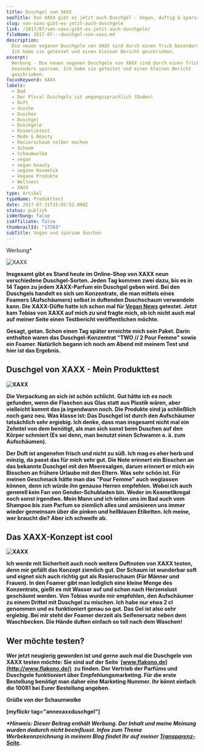 ```yaml
---
title: Duschgel von XAXX
seoTitle: Von XAXX gibt es jetzt auch Duschgel - Vegan, duftig & sparsam duschen
slug: von-xaxx-gibt-es-jetzt-auch-duschgele
link: /2017/07/von-xaxx-gibt-es-jetzt-auch-duschgele/
fileName: 2017-07---duschgel-von-xaxx.md
description:
  Die neuen veganen Duschgele von XAXX sind durch einen Trick besonders sparsam.
  Ich habe sie getestet und einen kleinen Bericht geschrieben.
excerpt:
  Werbung - Die neuen veganen Duschgele von XAXX sind durch einen Trick
  besonders sparsam. Ich habe sie getestet und einen kleinen Bericht
  geschrieben.
focusKeyword: XAXX
labels:
  - Bad
  - Der Plural Duschgels ist umgangssprachlich (Duden)
  - Duft
  - dusche
  - Duschen
  - Duschgel
  - Duschgele
  - Kosmetiktest
  - Mode & Beauty
  - Rasierschaum selber machen
  - Schaum
  - Schaumwolke
  - vegan
  - vegan beauty
  - vegane Kosmetik
  - Vegane Produkte
  - Wellness
  - XAXX
type: Artikel
typeName: Produkttest
date: 2017-07-31T15:05:52.000Z
status: publish
isWerbung: false
isAffiliate: false
thumbnailId: "17263"
subTitle: Vegan und sparsam duschen
---
```


Werbung\*

![XAXX](http://cardamonchai.com/wp-content/uploads/2017/07/35484495883_26d32b1c0a_z-640x427.jpg)

<strong>

Insgesamt gibt es Stand heute im Online-Shop von XAXX neun verschiedene
Duschgel-Sorten. Jeden Tag kommen zwei dazu, bis es in 14 Tagen zu jedem
XAXX-Parfum ein Duschgel geben wird. Bei den Duschgels handelt es sich um
Konzentrate, die man mittels eines Foamers (Aufschäumers) selbst in duftenden
Duschschaum verwandeln kann. Die XAXX-Düfte hatte ich schon mal für
[Vegan News](/andere-blogs/xaxx-parfum/) getestet. Jetzt kam Tobias von XAXX auf
mich zu und fragte mich, ob ich nicht auch mal auf meiner Seite einen
Testbericht veröffentlichen möchte.

Gesagt, getan. Schon einen Tag später erreichte mich sein Paket. Darin enthalten
waren das Duschgel-Konzentrat "TWO // 2 Pour Femme" sowie ein Foamer. Natürlich
begann ich noch am Abend mit meinem Test und hier ist das Ergebnis.

## Duschgel von XAXX - Mein Produkttest

![XAXX](http://cardamonchai.com/wp-content/uploads/2017/07/36289770145_fa951f8721_z-640x427.jpg)

Die Verpackung an sich ist schön schlicht. Gut hätte ich es noch gefunden, wenn
die Flaschen aus Glas statt aus Plastik wären, aber vielleicht kommt das ja
irgendwann noch. Die Produkte sind ja schließlich noch ganz neu. Was klasse ist:
Das Duschgel ist durch den Aufschäumer tatsächlich sehr ergiebig. Ich denke,
dass man insgesamt nicht mal ein Zehntel von dem benötigt, als man sich sonst
beim Duschen auf den Körper schmiert (Es sei denn, man benutzt einen Schwamm o.
ä. zum Aufschäumen).

Der Duft ist angenehm frisch und nicht zu süß. Ich mag es eher herb und minzig,
da passt das für mich sehr gut. Die Note erinnert ein Bisschen an das bekannte
Duschgel mit den Meeresalgen, darum erinnert er mich ein Bisschen an frühere
Urlaube mit den Eltern. Was sehr schön ist. Für meinen Geschmack hätte man das
"Pour Femme" auch weglassen können, denn ich würde ihn genauso Herren empfehlen.
Wobei ich auch generell kein Fan von Gender-Schubladen bin. Weder im
Kosmetikregal noch sonst irgendwo. Mein Mann und ich teilen uns im Bad auch vom
Shampoo bis zum Parfum so ziemlich alles und amüsieren uns immer wieder
gemeinsam über die pinken und hellblauen Etiketten. Ich meine, wer braucht die?
Aber ich schweife ab.

## Das XAXX-Konzept ist cool

![XAXX](http://cardamonchai.com/wp-content/uploads/2017/07/35456241854_abc99291ec_z-640x427.jpg)

Ich werde mit Sicherheit auch noch weitere Duftnoten von XAXX testen, denn mir
gefällt das Konzept ziemlich gut. Der Schaum ist wunderbar soft und eignet sich
auch richtig gut als Rasierschaum (Für Männer und Frauen). In den Foamer gibt
man lediglich eine kleine Menge des Konzentrats, gießt es mit Wasser auf und
schon nach Herzenslust geschäumt werden. Von Tobias wurde mir empfohlen, den
Aufschäumer zu einem Drittel mit Duschgel zu mischen. Ich habe nur etwa 2 cl
genommen und es funktioniert genau so gut. Das Gel ist also sehr ergiebig. Bei
mir steht der Foamer derzeit als Seifenersatz neben dem Waschbecken. Die Hände
duften einfach so toll nach dem Waschen!

## Wer möchte testen?

Wer jetzt neugierig geworden ist und gerne auch mal die Duschgele von XAXX
testen möchte: Sie sind auf der Seite  [www.flakono.de](http://www.flakono.de/)
 zu finden. Der Vertrieb der Parfüms und Duschgele funktioniert über
Empfehlungsmarketing. Für die erste Bestellung benötigt man daher eine Marketing
Nummer. Ihr könnt einfach die <strong>10081</strong> bei Eurer Bestellung
angeben.

Grüße von der Schaumwolke

[myflickr tag="annexaxxduschgel"]

<em>\*Hinweis: Dieser Beitrag enthält Werbung. Der Inhalt und meine Meinung
wurden dadurch nicht beeinflusst. Infos zum Thema Werbekennzeichnung in meinem
Blog findet Ihr auf meiner [Transparenz-Seite](/werbung/). </em>
